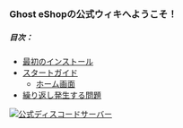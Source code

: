 ### Ghost eShopの公式ウィキへようこそ！

##### 目次：
- [最初のインストール](./first_install-jp.md)
- [スタートガイド](./start_guide-jp.md)
    - [ホーム画面](./screen/home-jp.md)
- [繰り返し発生する問題](./recurring_problems-jp.md)

[![公式ディスコードサーバー](https://discordapp.com/api/guilds/633965704424718336/widget.png?style=banner3&time)](https://discord.gg/9Rqvh9F)
